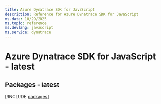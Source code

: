 ```yaml
---
title: Azure Dynatrace SDK for JavaScript
description: Reference for Azure Dynatrace SDK for JavaScript
ms.date: 10/29/2025
ms.topic: reference
ms.devlang: javascript
ms.service: dynatrace
---
```

# Azure Dynatrace SDK for JavaScript - latest
## Packages - latest
[!INCLUDE [packages](dynatrace-index.md)]